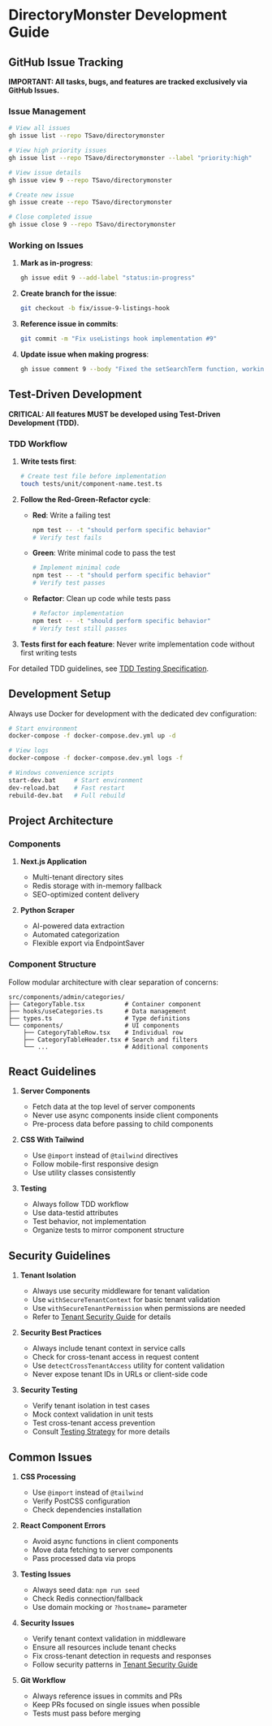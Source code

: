 # DirectoryMonster Development Guide

## GitHub Issue Tracking

**IMPORTANT: All tasks, bugs, and features are tracked exclusively via GitHub Issues.**

### Issue Management

```bash
# View all issues
gh issue list --repo TSavo/directorymonster

# View high priority issues
gh issue list --repo TSavo/directorymonster --label "priority:high"

# View issue details
gh issue view 9 --repo TSavo/directorymonster

# Create new issue
gh issue create --repo TSavo/directorymonster

# Close completed issue
gh issue close 9 --repo TSavo/directorymonster
```

### Working on Issues

1. **Mark as in-progress**:
   ```bash
   gh issue edit 9 --add-label "status:in-progress"
   ```

2. **Create branch for the issue**:
   ```bash
   git checkout -b fix/issue-9-listings-hook
   ```

3. **Reference issue in commits**:
   ```bash
   git commit -m "Fix useListings hook implementation #9"
   ```

4. **Update issue when making progress**:
   ```bash
   gh issue comment 9 --body "Fixed the setSearchTerm function, working on tests"
   ```

## Test-Driven Development

**CRITICAL: All features MUST be developed using Test-Driven Development (TDD).**

### TDD Workflow

1. **Write tests first**:
   ```bash
   # Create test file before implementation
   touch tests/unit/component-name.test.ts
   ```

2. **Follow the Red-Green-Refactor cycle**:
   - **Red**: Write a failing test
     ```bash
     npm test -- -t "should perform specific behavior"
     # Verify test fails
     ```
   - **Green**: Write minimal code to pass the test
     ```bash
     # Implement minimal code
     npm test -- -t "should perform specific behavior"
     # Verify test passes
     ```
   - **Refactor**: Clean up code while tests pass
     ```bash
     # Refactor implementation
     npm test -- -t "should perform specific behavior"
     # Verify test still passes
     ```

3. **Tests first for each feature**: Never write implementation code without first writing tests

For detailed TDD guidelines, see [TDD Testing Specification](specs/TDD_TESTING_SPEC.md).

## Development Setup

Always use Docker for development with the dedicated dev configuration:

```bash
# Start environment
docker-compose -f docker-compose.dev.yml up -d

# View logs
docker-compose -f docker-compose.dev.yml logs -f

# Windows convenience scripts
start-dev.bat     # Start environment
dev-reload.bat    # Fast restart
rebuild-dev.bat   # Full rebuild
```

## Project Architecture

### Components

1. **Next.js Application**
   - Multi-tenant directory sites
   - Redis storage with in-memory fallback
   - SEO-optimized content delivery

2. **Python Scraper**
   - AI-powered data extraction
   - Automated categorization
   - Flexible export via EndpointSaver

### Component Structure

Follow modular architecture with clear separation of concerns:

```
src/components/admin/categories/
├── CategoryTable.tsx           # Container component
├── hooks/useCategories.ts      # Data management
├── types.ts                    # Type definitions
└── components/                 # UI components
    ├── CategoryTableRow.tsx    # Individual row
    ├── CategoryTableHeader.tsx # Search and filters
    └── ...                     # Additional components
```

## React Guidelines

1. **Server Components**
   - Fetch data at the top level of server components
   - Never use async components inside client components
   - Pre-process data before passing to child components

2. **CSS With Tailwind**
   - Use `@import` instead of `@tailwind` directives
   - Follow mobile-first responsive design
   - Use utility classes consistently

3. **Testing**
   - Always follow TDD workflow
   - Use data-testid attributes
   - Test behavior, not implementation
   - Organize tests to mirror component structure

## Security Guidelines

1. **Tenant Isolation**
   - Always use security middleware for tenant validation
   - Use `withSecureTenantContext` for basic tenant validation
   - Use `withSecureTenantPermission` when permissions are needed
   - Refer to [Tenant Security Guide](docs/TENANT_SECURITY_GUIDE.md) for details

2. **Security Best Practices**
   - Always include tenant context in service calls
   - Check for cross-tenant access in request content
   - Use `detectCrossTenantAccess` utility for content validation
   - Never expose tenant IDs in URLs or client-side code

3. **Security Testing**
   - Verify tenant isolation in test cases
   - Mock context validation in unit tests
   - Test cross-tenant access prevention
   - Consult [Testing Strategy](docs/testing.md) for more details

## Common Issues

1. **CSS Processing**
   - Use `@import` instead of `@tailwind`
   - Verify PostCSS configuration
   - Check dependencies installation

2. **React Component Errors**
   - Avoid async functions in client components
   - Move data fetching to server components
   - Pass processed data via props

3. **Testing Issues**
   - Always seed data: `npm run seed`
   - Check Redis connection/fallback
   - Use domain mocking or `?hostname=` parameter

4. **Security Issues**
   - Verify tenant context validation in middleware
   - Ensure all resources include tenant checks
   - Fix cross-tenant detection in requests and responses
   - Follow security patterns in [Tenant Security Guide](docs/TENANT_SECURITY_GUIDE.md)

5. **Git Workflow**
   - Always reference issues in commits and PRs
   - Keep PRs focused on single issues when possible
   - Tests must pass before merging